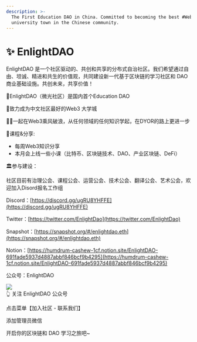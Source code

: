 ```yaml
---
description: >-
  The First Education DAO in China. Committed to becoming the best #Web3
  university town in the Chinese community.
---
```


# ✨ EnlightDAO

EnlightDAO 是一个社区驱动的、共创和共享的分布式自治社区。我们希望通过自由、坦诚、精进和共生的价值观，共同建设新一代基于区块链的学习社区和 DAO 商业基础设施。共创未来，共享价值！

🌟EnlightDAO（微光社区）是国内首个Education DAO

🏫致力成为中文社区最好的Web3 大学城

🏄🏻一起在Web3乘风破浪，从任何领域的任何知识学起，在DYOR的路上更进一步

📒课程&分享:

* 每周Web3知识分享&#x20;
* 本月会上线一些小课（比特币、区块链技术、DAO、产业区块链、DeFi）

🏛参与建设：&#x20;

社区目前有治理公会、课程公会、运营公会、技术公会、翻译公会、艺术公会，欢迎加入Disord报名工作组

Discord：[https://discord.gg/ugRU8YHFFE](https://discord.gg/ugRU8YHFFE)

Twitter：[https://twitter.com/EnlightDao](https://twitter.com/EnlightDao)​

Snapshot：[https://snapshot.org/#/enlightdao.eth](https://snapshot.org/#/enlightdao.eth)​

Notion：[https://humdrum-cashew-1cf.notion.site/EnlightDAO-691fade5937d4887abbf846bcf9b4295](https://humdrum-cashew-1cf.notion.site/EnlightDAO-691fade5937d4887abbf846bcf9b4295)​

公众号：EnlightDAO

![](https://enlightdao.gitbook.io/\~/files/v0/b/gitbook-x-prod.appspot.com/o/spaces%2F7eUfehwYSn6YuBDofxoz%2Fuploads%2FSb4uK4PvpK6C0gmCpqeu%2Fscan-to-follow.png?alt=media\&token=bbf1efad-b9f6-40ca-8d9c-04154306b600)\
👆 关注 EnlightDAO 公众号

点击菜单【加入社区 - 联系我们】

添加管理员微信

开启你的区块链和 DAO 学习之旅吧\~
